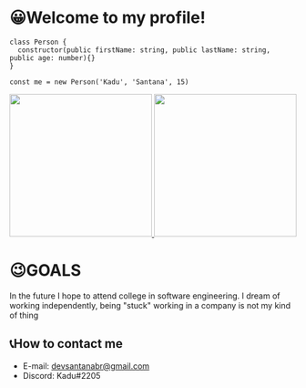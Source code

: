 # 😀Welcome to my profile!

```
class Person {
  constructor(public firstName: string, public lastName: string, public age: number){} 
}

const me = new Person('Kadu', 'Santana', 15)
```
<div>
  <a href="https://github.com/KaduSantanaDev/SantanaDEVbr">
  <img height="250em" src="https://github-readme-stats.vercel.app/api?username=KaduSantanaDev&show_icons=true&theme=radical"/>
  <img height="250em" src="https://github-readme-stats.vercel.app/api/top-langs/?username=KaduSantanaDev&langs_count=8&theme=radical"/>
  </a>

</div>

# 😉GOALS
 
In the future I hope to attend college in software engineering. I dream of working independently, being "stuck" working in a company is not my kind of thing

## 📞How to contact me

- E-mail: devsantanabr@gmail.com 
- Discord: Kadu#2205
